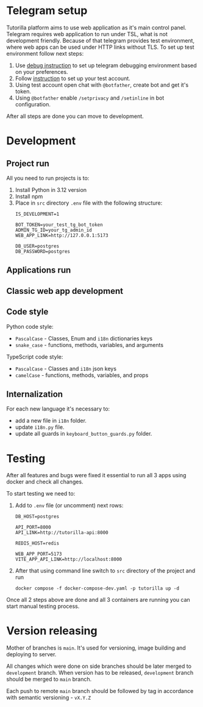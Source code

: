 # Telegram setup

Tutorilla platform aims to use web application as it's main control panel.
Telegram requires web application to run under TSL, what is not development friendly.
Because of that telegram provides test environment, where web apps can be used under HTTP links without TLS.
To set up test environment follow next steps:

1. Use [debug instruction](https://core.telegram.org/bots/webapps#debug-mode-for-mini-apps) to set up telegram debugging environment based on your preferences.
1. Follow [instruction](https://core.telegram.org/bots/webapps#testing-mini-apps) to set up your test account.
1. Using test account open chat with `@botfather`, create bot and get it's token.
1. Using `@botfather` enable `/setprivacy` and `/setinline` in bot configuration.

After all steps are done you can move to development.

# Development

## Project run

All you need to run projects is to:

1. Install Python in 3.12 version
1. Install npm
1. Place in `src` directory `.env` file with the following structure:
    ```
    IS_DEVELOPMENT=1
    
    BOT_TOKEN=your_test_tg_bot_token
    ADMIN_TG_ID=your_tg_admin_id
    WEB_APP_LINK=http://127.0.0.1:5173
    
    DB_USER=postgres
    DB_PASSWORD=postgres
    ```

## Applications run

[//]: # (TODO)

## Classic web app development

[//]: # (TODO)

## Code style

Python code style:

* `PascalCase` - Classes, Enum and `i18n` dictionaries keys
* `snake_case` - functions, methods, variables, and arguments

TypeScript code style:

* `PascalCase` - Classes and `i18n` json keys
* `camelCase` - functions, methods, variables, and props

## Internalization

For each new language it's necessary to:
* add a new file in `i18n` folder.
* update `i18n.py` file.
* update all guards in `keyboard_button_guards.py` folder.

# Testing

After all features and bugs were fixed it essential to run all 3 apps using docker and check all changes.

To start testing we need to:

1. Add to `.env` file (or uncomment) next rows:
    ```
    DB_HOST=postgres
    
    API_PORT=8000
    API_LINK=http://tutorilla-api:8000
    
    REDIS_HOST=redis
    
    WEB_APP_PORT=5173
    VITE_APP_API_LINK=http://localhost:8000
    ```
1. After that using command line switch to `src` directory of the project and run
    ```shell
    docker compose -f docker-compose-dev.yaml -p tutorilla up -d
    ```

Once all 2 steps above are done and all 3 containers are running you can start manual testing process.

# Version releasing

Mother of branches is `main`.
It's used for versioning, image building and deploying to server.

All changes which were done on side branches should be later merged to `development` branch.
When version has to be released, `development` branch should be merged to `main` branch.

Each push to remote `main` branch should be followed by tag in accordance with semantic versioning - `vX.Y.Z`
